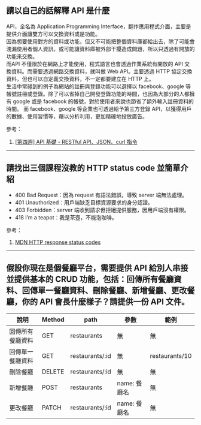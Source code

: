 ## 請以自己的話解釋 API 是什麼

API，全名為 Application Programming Interface，翻作應用程式介面，主要是提供介面讓雙方可以交換資料或是功能。  
因為想要使用對方的資料或功能，但又不可能把整個資料庫都給出去，除了可能會洩漏使用者個人資訊，或可能讓資料庫被外部干擾造成問題，所以只透過有開放的功能來交換。  
而API 不僅限於在網路上才能使用，程式語言也會透過作業系統有開放的 API 交換資料。而需要透過網路交換資料，就叫做 Web API。主要透過 HTTP 協定交換資料，但也可以自定義交換資料，不一定都要建立在 HTTP 上。  
生活中常碰到的例子為網站的註冊與登錄功能可以選擇以 facebook、google 等帳號註冊或登錄。除了可以省掉自己開發登錄功能的時間，也因為大部分的人都擁有 google 或是 facebook 的帳號，對於使用者來說也節省了額外輸入註冊資料的時間。
而 facebook、google 等企業也可透過給予第三方登錄 API，以獲得用戶的數據、使用習慣等，藉以分析利用，更加精確地投放廣告。


參考：
1. [[第四週] API 基礎 - RESTful API、JSON、curl 指令](https://yakimhsu.com/project/project_w4_Network_API.html)

---

## 請找出三個課程沒教的 HTTP status code 並簡單介紹

* 400 Bad Request：因為 request 有語法錯誤，導致 server 端無法處理。
* 401 Unauthorized：用戶端缺乏目標資源要求的身分認證。
* 403 Forbidden：server 端收到請求但拒絕提供服務，因用戶端沒有權限。
* 418 I’m a teapot：我是茶壺，不能泡咖啡。

參考：
1. [MDN HTTP response status codes](https://developer.mozilla.org/en-US/docs/Web/HTTP/Status)


---

## 假設你現在是個餐廳平台，需要提供 API 給別人串接並提供基本的 CRUD 功能，包括：回傳所有餐廳資料、回傳單一餐廳資料、刪除餐廳、新增餐廳、更改餐廳，你的 API 會長什麼樣子？請提供一份 API 文件。

|說明             | Method | path            | 參數 | 範例 |
|-----------------|--------|-----------------|------|-----|
| 回傳所有餐廳資料 | GET    | restaurants     | 無   | 無 |
| 回傳單一餐廳資料 | GET    | restaurants/:id | 無   | restaurants/10 |
| 刪除餐廳        | DELETE | restaurants/:id | 無    | 無 |
| 新增餐廳        | POST   | restaurants     | name: 餐廳名 | 無 |
| 更改餐廳        | PATCH  | restaurants/:id | name: 餐廳名 | 無 |

